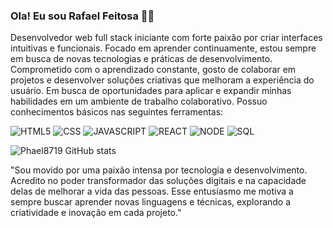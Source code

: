 
### Ola! Eu sou  Rafael Feitosa  🖐🏻

Desenvolvedor web full stack iniciante com forte paixão por criar interfaces intuitivas e funcionais. Focado em aprender continuamente, estou sempre em busca de novas tecnologias e práticas de desenvolvimento. Comprometido com o aprendizado constante, gosto de colaborar em projetos e desenvolver soluções criativas que melhoram a experiência do usuário. Em busca de oportunidades para aplicar e expandir minhas habilidades em um ambiente de trabalho colaborativo. Possuo conhecimentos básicos nas seguintes ferramentas:


![HTML5](https://img.shields.io/badge/HTML5-E34F26?style=for-the-badge&logo=html5&logoColor=white)
![CSS](https://img.shields.io/badge/CSS3-1572B6?style=for-the-badge&logo=css3&logoColor=white)
![JAVASCRIPT](https://img.shields.io/badge/JavaScript-323330?style=for-the-badge&logo=javascript&logoColor=F7DF1E)
![REACT](https://img.shields.io/badge/React-20232A?style=for-the-badge&logo=react&logoColor=61DAFB)
![NODE](https://img.shields.io/badge/Node.js-43853D?style=for-the-badge&logo=node.js&logoColor=white)
![SQL](https://img.shields.io/badge/MySQL-00000F?style=for-the-badge&logo=mysql&logoColor=white)

![Phael8719 GitHub stats](https://github-readme-stats.vercel.app/api?username=Phael8719&show_icons=true&theme=radical)

"Sou movido por uma paixão intensa por tecnologia e desenvolvimento. Acredito no poder transformador das soluções digitais e na capacidade delas de melhorar a vida das pessoas. Esse entusiasmo me motiva a sempre buscar aprender novas linguagens e técnicas, explorando a criatividade e inovação em cada projeto."
